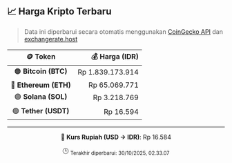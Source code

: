 

<!-- HARGA_KRIPTO -->
## 📈 Harga Kripto Terbaru

> Data ini diperbarui secara otomatis menggunakan [CoinGecko API](https://www.coingecko.com/) dan [exchangerate.host](https://exchangerate.host/)

<div align="center">

| 🪙 Token | 💰 Harga (IDR) |
|:------:|---------------:|
| 🟠 **Bitcoin (BTC)**   | Rp 1.839.173.914 |
| 🔵 **Ethereum (ETH)**  | Rp 65.069.771 |
| 🟣 **Solana (SOL)**    | Rp 3.218.769 |
| 🟢 **Tether (USDT)**   | Rp 16.594 |

---

💱 **Kurs Rupiah (USD → IDR)**: Rp 16.584

🕒 <sub>Terakhir diperbarui: 30/10/2025, 02.33.07</sub>

</div>
<!-- /HARGA_KRIPTO -->
